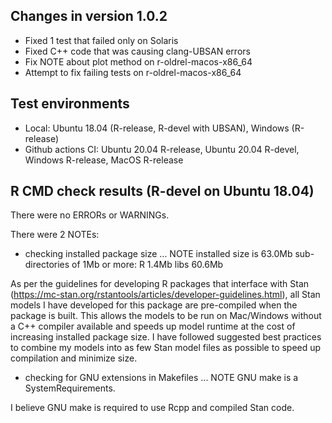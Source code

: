## Changes in version 1.0.2

* Fixed 1 test that failed only on Solaris
* Fixed C++ code that was causing clang-UBSAN errors
* Fix NOTE about plot method on r-oldrel-macos-x86_64
* Attempt to fix failing tests on r-oldrel-macos-x86_64

## Test environments

* Local: Ubuntu 18.04 (R-release, R-devel with UBSAN), Windows (R-release)
* Github actions CI: Ubuntu 20.04 R-release, Ubuntu 20.04 R-devel, 
  Windows R-release, MacOS R-release

## R CMD check results (R-devel on Ubuntu 18.04)

There were no ERRORs or WARNINGs. 

There were 2 NOTEs:

* checking installed package size ... NOTE
  installed size is 63.0Mb
  sub-directories of 1Mb or more:
    R      1.4Mb
    libs  60.6Mb

As per the guidelines for developing R packages that interface with Stan (https://mc-stan.org/rstantools/articles/developer-guidelines.html), all Stan models I have developed for this package are pre-compiled when the package is built. This allows the models to be run on Mac/Windows without a C++ compiler available and speeds up model runtime at the cost of increasing installed package size. I have followed suggested best practices to combine my models into as few Stan model files as possible to speed up compilation and minimize size.

* checking for GNU extensions in Makefiles ... NOTE
  GNU make is a SystemRequirements.

I believe GNU make is required to use Rcpp and compiled Stan code.
